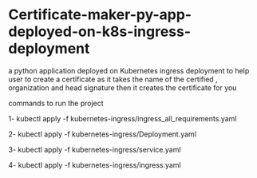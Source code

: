 # Certificate-maker-py-app-deployed-on-k8s-ingress-deployment
a python application deployed on Kubernetes ingress deployment to help user to create a certificate as it takes the name of the certified , organization and head signature then it creates the certificate for you

commands to run the project

1- kubectl apply -f kubernetes-ingress/ingress_all_requirements.yaml

2- kubectl apply -f kubernetes-ingress/Deployment.yaml

3- kubectl apply -f kubernetes-ingress/service.yaml

4- kubectl apply -f kubernetes-ingress/ingress.yaml


